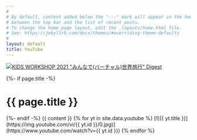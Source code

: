 ```yaml
---
#
# By default, content added below the "---" mark will appear in the home page
# between the top bar and the list of recent posts.
# To change the home page layout, edit the _layouts/home.html file.
# See: https://jekyllrb.com/docs/themes/#overriding-theme-defaults
#
layout: default
title: YouTube
---
```


[![KIDS WORKSHOP 2021 "みんなで(バーチャル)世界旅行" Digest](https://img.youtube.com/vi/UcuHIW3HGP4/0.jpg)](https://www.youtube.com/watch?v=UcuHIW3HGP4)

<div class="YouTube">
{%- if page.title -%}
<h1 class="page-heading">{{ page.title }}</h1>
{%- endif -%}
{{ content }}
{% for yt in site.data.youtube %}
[![{{ yt.title }}](https://img.youtube.com/vi/{{ yt.id }}/0.jpg)](https://www.youtube.com/watch?v={{ yt.id }})
{% endfor %}
</div>
